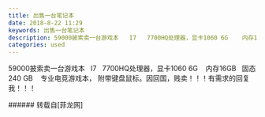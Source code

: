 ```yaml
---
title: 出售一台笔记本
date: 2018-8-22 11:29
keywords: 出售一台笔记本
description: 59000披索卖一台游戏本   I7   7700HQ处理器，显卡1060 6G    内存16GB   固态240 GB    专业电竞游戏本， 附带键盘鼠标。因回国，贱卖！！！有需求的回复我！！！
categories: used
---
```

<td class="t_f" id="postmessage_1674464">

59000披索卖一台游戏本   I7   7700HQ处理器，显卡1060 6G    内存16GB   固态240 GB    专业电竞游戏本， 附带键盘鼠标。因回国，贱卖！！！有需求的回复我！！！<br/>
</td>
###### 转载自[菲龙网]